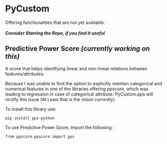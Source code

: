 # PyCustom
Offering functionalities that are not yet available.<br><br>
_**Consider Starring the Repo, if you find it useful**_ <br>

## Predictive Power Score _(currently working on this)_
A score that helps identifying linear and non-linear relations between features/attributes.

Because I was unable to find the option to explicitly mention categorical and numerical features in one of the libraries offering ppscore, which was leading to regression in case of categorical attribute. PyCustom.pps will rectify this issue (At Least that is the vision currently).

To install this library use:
```
pip install pps-python
```

To use Predictive Power Score, import the following:  <br>
```
from ppscore.ppscore import pps
```
